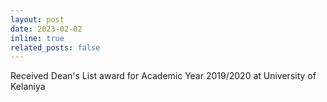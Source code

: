 ```yaml
---
layout: post
date: 2023-02-02
inline: true
related_posts: false
---
```

Received Dean's List award for Academic Year 2019/2020 at University of Kelaniya